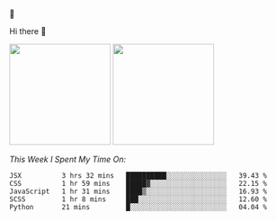 
🚀 


Hi there 👋

<!--
**BambuTeam/BambuTeam** is a ✨ _special_ ✨ repository because its `README.md` (this file) appears on your GitHub profile.

Here are some ideas to get you started:

- 🔭 I’m currently working on ...
- 🌱 I’m currently learning ...
- 👯 I’m looking to collaborate on ...
- 🤔 I’m looking for help with ...
- 💬 Ask me about ...
- 📫 How to reach me: ...
- 😄 Pronouns: ...
- ⚡ Fun fact: ...
-->

<img height="180em" src="https://github-readme-stats.vercel.app/api?username=BambuTeam&show_icons=true&hide_border=true&&count_private=true&include_all_commits=true&theme=dark" />


<img height="180em" src="https://github-readme-stats.vercel.app/api/top-langs/?username=BambuTeam&layout=compact&theme=dark" />





*This Week I Spent My Time On:*
<!--START_SECTION:waka-->
```text
JSX          3 hrs 32 mins   ██████████░░░░░░░░░░░░░░░   39.43 % 
CSS          1 hr 59 mins    █████▓░░░░░░░░░░░░░░░░░░░   22.15 % 
JavaScript   1 hr 31 mins    ████▒░░░░░░░░░░░░░░░░░░░░   16.93 % 
SCSS         1 hr 8 mins     ███░░░░░░░░░░░░░░░░░░░░░░   12.60 % 
Python       21 mins         █░░░░░░░░░░░░░░░░░░░░░░░░   04.04 % 
```
<!--END_SECTION:waka-->

